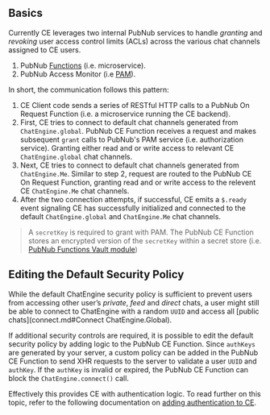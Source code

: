 ## Basics

Currently CE leverages two internal PubNub services to handle _granting_ and _revoking_ user access control limits (ACLs) across the various chat channels assigned to CE users.

1. PubNub [Functions](https://www.pubnub.com/tutorials/pubnub-functions/) (i.e. microservice).
2. PubNub Access Monitor (i.e [PAM](https://www.pubnub.com/tutorials/pubnub-access-manager/)).

In short, the communication follows this pattern:

1. CE Client code sends a series of RESTful HTTP calls to a PubNub On Request Function (i.e. a microservice running the CE backend).
2. First, CE tries to connect to default chat channels generated from ```ChatEngine.global```. PubNub CE Function receives a request and makes subsequent ```grant``` calls to PubNub's PAM service (i.e. authorization service). Granting either read and or write access to relevant CE ```ChatEngine.global``` chat channels.
3. Next, CE tries to connect to default chat channels generated from ```ChatEngine.Me```. Similar to step 2, request are routed to the PubNub CE On Request Function, granting read and or write access to the relevent CE ```ChatEngine.Me``` chat channels.
4. After the two connection attempts, if successful, CE emits a ```$.ready``` event signaling CE has successfully initialized and connected to the default ```ChatEngine.global``` and ```ChatEngine.Me``` chat channels. 

> A ```secretKey``` is required to grant with PAM. The PubNub CE Function stores an encrypted version of the ```secretKey``` within a secret store (i.e. [PubNub Functions Vault module](https://www.pubnub.com/docs/blocks/vault-module))

## Editing the Default Security Policy

While the default ChatEngine security policy is sufficient to prevent users from accessing other user’s _private_, _feed_ and _direct_ chats, a user might still be able to connect to ChatEngine with a random ```UUID``` and access all [public chats](connect.md#Connect ChatEngine.Global).

If additional security controls are required, it is possible to edit the default security policy by adding logic to the PubNub CE Function. Since ```authKeys``` are generated by your server, a custom policy can be added in the PubNub CE Function to send XHR requests to the server to validate a user ```UUID``` and ```authKey```. If the ```authKey``` is invalid or expired, the PubNub CE Function can block the ```ChatEngine.connect()``` call.

Effectively this provides CE with authentication logic. To read further on this topic, refer to the following documentation on [adding authentication to CE](../advancedConcepts/authentication.md).

